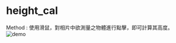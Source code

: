 # height_cal


Method :
使用滑鼠，對相片中欲測量之物體進行點擊，即可計算其高度。
![demo](https://github.com/TinsHsiao/height_cal/assets/91177853/b35e3c7e-9c62-4314-9814-e76614dce25d)
